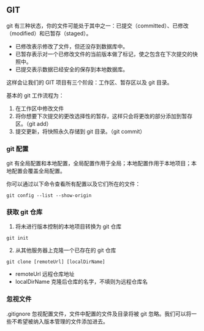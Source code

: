 ## GIT

git 有三种状态，你的文件可能处于其中之一：已提交（committed）、已修改（modified）和已暂存（staged）。

- 已修改表示修改了文件，但还没存到数据库中。
- 已暂存表示对一个已修改文件的当前版本做了标记，使之包含在下次提交的快照中。
- 已提交表示数据已经安全的保存到本地数据库。

这样会让我们的 GIT 项目有三个阶段：工作区、暂存区以及 git 目录。

基本的 git 工作流程为：

1.  在工作区中修改文件
2.  将你想要下次提交的更改选择性的暂存，这样只会将更改的部分添加到暂存区。（git add）
3.  提交更新，将快照永久存储到 git 目录。（git commit）

### git 配置

git 有全局配置和本地配置，全局配置作用于全局；本地配置作用于本地项目；本地配置会覆盖全局配置。

你可以通过以下命令查看所有配置以及它们所在的文件：

```
git config --list --show-origin
```

### 获取 git 仓库

1. 将未进行版本控制的本地项目转换为 git 仓库

```
git init
```

2. 从其他服务器上克隆一个已存在的 git 仓库

```
git clone [remoteUrl] [localDirName]
```

- remoteUrl 远程仓库地址
- localDirName 克隆后仓库的名字，不填则为远程仓库名

### 忽视文件

.gitignore 忽视配置文件，文件中配置的文件及目录将被 git 忽略。我们可以将一些不希望被纳入版本管理的文件添加进去。
